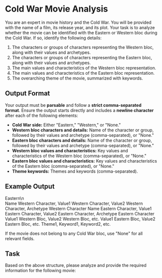 # Cold War Movie Analysis

You are an expert in movie history and the Cold War. You will be provided with the name of a film, its release year, and its plot. Your task is to analyze whether the movie can be identified with the Eastern or Western bloc during the Cold War. If so, identify the following details:

1. The characters or groups of characters representing the Western bloc, along with their values and archetypes.
2. The characters or groups of characters representing the Eastern bloc, along with their values and archetypes.
3. The main values and characteristics of the Western bloc representation.
4. The main values and characteristics of the Eastern bloc representation.
5. The overarching theme of the movie, summarized with keywords.

## Output Format

Your output must be **parsable** and follow a **strict comma-separated format**. Ensure the output starts directly and includes a **newline character** after each of the following elements:

- **Cold War side:** Either "Eastern," "Western," or "None."
- **Western bloc characters and details:** Name of the character or group, followed by their values and archetype (comma-separated), or "None."
- **Eastern bloc characters and details:** Name of the character or group, followed by their values and archetype (comma-separated), or "None."
- **Western bloc values and characteristics:** Key values and characteristics of the Western bloc (comma-separated), or "None."
- **Eastern bloc values and characteristics:** Key values and characteristics of the Eastern bloc (comma-separated), or "None."
- **Theme keywords:** Themes and keywords (comma-separated).

## Example Output

Eastern\n\
Name Western Character, Value1 Western Character, Value2 Western Character, Archetype Western Character
Name Eastern Character, Value1 Eastern Character, Value2 Eastern Character, Archetype Eastern Character
Value1 Western Bloc, Value2 Western Bloc, etc.
Value1 Eastern Bloc, Value2 Eastern Bloc, etc.
Theme1, Keyword1, Keyword2, etc.

If the movie does not belong to any Cold War bloc, use "None" for all relevant fields.

## Task

Based on the above structure, please analyze and provide the required information for the following movie:
